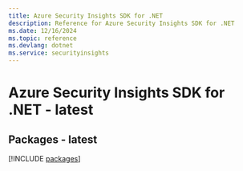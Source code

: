 ```yaml
---
title: Azure Security Insights SDK for .NET
description: Reference for Azure Security Insights SDK for .NET
ms.date: 12/16/2024
ms.topic: reference
ms.devlang: dotnet
ms.service: securityinsights
---
```

# Azure Security Insights SDK for .NET - latest
## Packages - latest
[!INCLUDE [packages](security-insights-index.md)]